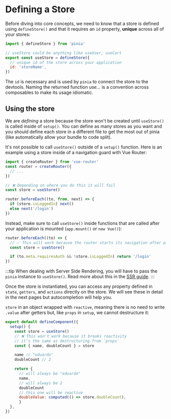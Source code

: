 # Defining a Store

Before diving into core concepts, we need to know that a store is defined using `defineStore()` and that it requires an `id` property, **unique** across all of your stores:

```js
import { defineStore } from 'pinia'

// useStore could be anything like useUser, useCart
export const useStore = defineStore({
  // unique id of the store across your application
  id: 'storeName',
})
```

The `id` is necessary and is used by `pinia` to connect the store to the devtools. Naming the returned function _use..._ is a convention across composables to make its usage idiomatic.

## Using the store

We are _defining_ a store because the store won't be created until `useStore()` is called inside of `setup()`. You can define as many stores as you want and you should define each store in a different file to get the most out of pinia (like automatically allow your bundle to code split).

It's not possible to call `useStore()` outside of a `setup()` function. Here is an example using a store inside of a navigation guard with Vue Router:

```js
import { createRouter } from 'vue-router'
const router = createRouter({
  // ...
})

// ❌ Depending on where you do this it will fail
const store = useStore()

router.beforeEach((to, from, next) => {
  if (store.isLoggedIn) next()
  else next('/login')
})
```

Instead, make sure to call `useStore()` inside functions that are called after your application is mounted (`app.mount()` or `new Vue()`):

```js
router.beforeEach((to) => {
  // ✅ This will work because the router starts its navigation after pinia is installed
  const store = useStore()

  if (to.meta.requiresAuth && !store.isLoggedIn) return '/login'
})
```

:::tip
When dealing with Server Side Rendering, you will have to pass the `pinia` instance to `useStore()`. Read more about this in the [SSR guide](/ssr/index.md).
:::

Once the store is instantiated, you can access any property defined in `state`, `getters`, and `actions` directly on the store. We will see these in detail in the next pages but autocompletion will help you.

`store` in an object wrapped with `reactive`, meaning there is no need to write `.value` after getters but, like `props` in `setup`, we cannot destructure it:

```js
export default defineComponent({
  setup() {
    const store = useStore()
    // ❌ This won't work because it breaks reactivity
    // it's the same as destructuring from `props`
    const { name, doubleCount } = store

    name // "eduardo"
    doubleCount // 2

    return {
      // will always be "eduardo"
      name,
      // will always be 2
      doubleCount
      // this one will be reactive
      doubleValue: computed(() => store.doubleCount),
      }
  },
})
```
